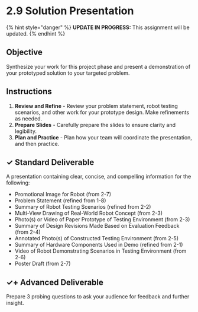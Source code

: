 # 2.9 Solution Presentation

{% hint style="danger" %}
**UPDATE IN PROGRESS:** This assignment will be updated.
{% endhint %}

## Objective

Synthesize your work for this project phase and present a demonstration of your prototyped solution to your targeted problem.

## Instructions

1. **Review and Refine** - Review your problem statement, robot testing scenarios, and other work for your prototype design. Make refinements as needed.
2. **Prepare Slides** - Carefully prepare the slides to ensure clarity and legibility.
3. **Plan and Practice** - Plan how your team will coordinate the presentation, and then practice.

## ✓ Standard Deliverable

A presentation containing clear, concise, and compelling information for the following:

* Promotional Image for Robot \(from 2-7\)
* Problem Statement \(refined from 1-8\)
* Summary of Robot Testing Scenarios \(refined from 2-2\)
* Multi-View Drawing of Real-World Robot Concept \(from 2-3\)
* Photo\(s\) or Video of Paper Prototype of Testing Environment \(from 2-3\)
* Summary of Design Revisions Made Based on Evaluation Feedback \(from 2-4\)
* Annotated Photo\(s\) of Constructed Testing Environment \(from 2-5\)
* Summary of Hardware Components Used in Demo \(refined from 2-1\)
* Video of Robot Demonstrating Scenarios in Testing Environment \(from 2-6\)
* Poster Draft \(from 2-7\)

## ✓+ Advanced Deliverable

Prepare 3 probing questions to ask your audience for feedback and further insight.

